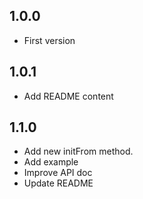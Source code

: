 ## 1.0.0

* First version

## 1.0.1

* Add README content

## 1.1.0

* Add new initFrom method.
* Add example
* Improve API doc
* Update README